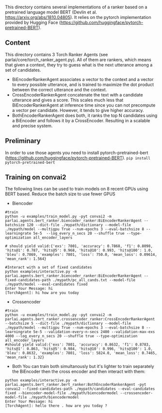 This directory contains several implementations of a ranker based on a pretrained language model BERT (Devlin et al. https://arxiv.org/abs/1810.04805). It relies on the pytorch implementation provided by Hugging Face (https://github.com/huggingface/pytorch-pretrained-BERT).

## Content

This directory contains 3 Torch Ranker Agents (see parlai/core/torch_ranker_agent.py). All of them are rankers, which means that given a context, they try to guess what is the next utterance among a set of candidates.
- BiEncoderRankerAgent associates a vector to the context and a vector to every possible utterance, and is trained to maximize the dot product between the correct utterance and the context.
- CrossEncoderRankerAgent concatenate the text with a candidate utterance and gives a score. This scales much less that BiEncoderRankerAgent at inference time since you can not precompute a vector per candidate. However, it tends to give higher accuracy.
- BothEncoderRankerAgent does both, it ranks the top N candidates using a BiEncoder and follows it by a CrossEncoder. Resulting in a scalable and precise system.

## Preliminary
In order to use those agents you need to install pytorch-pretrained-bert (https://github.com/huggingface/pytorch-pretrained-BERT).
```pip install pytorch-pretrained-bert```

## Training on convai2
The following lines can be used to train models on 8 recent GPUs using BERT based. Reduce the batch size to use fewer GPUS

* Biencoder
```
#train
python -u examples/train_model.py -pyt convai2 -m parlai.agents.bert_ranker.biencoder_ranker:BiEncoderRankerAgent --batchsize 120 --dict-file ./mypath/dictionary --model-file ./mypath/model --multigpu True --num-epochs 3 --eval-batchsize 8 --learningrate 5e-5  --log_every_n_secs 20 --shuffle true --type-optimization all_encoder_layers

# should yield valid:{'exs': 7801, 'accuracy': 0.7868, 'f1': 0.8098, 'hits@1': 0.787, 'hits@5': 0.968, 'hits@10': 0.993, 'hits@100': 1.0, 'bleu': 0.7869, 'examples': 7801, 'loss': 750.0, 'mean_loss': 0.09614, 'mean_rank': 1.564}

#Interact with a set of fixed candidates
python examples/interactive.py -m parlai.agents.bert_ranker.biencoder_ranker:BiEncoderRankerAgent --fixed-candidates-path ./mypath/pc_all_cands.txt --model-file ./mypath/model --eval-candidates fixed
Enter Your Message: hi
[TorchAgent]: hi how are you today
```

* Crossencoder
```
#train
python -u examples/train_model.py -pyt convai2 -m parlai.agents.bert_ranker.crossencoder_ranker:CrossEncoderRankerAgent --batchsize 5 --dict-file ./mypath/dictionary --model-file ./mypath/model --multigpu True --num-epochs 3 --eval-batchsize 8 --learningrate 5e-5 --validation-every-n-secs 2400 --validation-max-exs 4000 --log_every_n_secs 20 --shuffle true --type-optimization all_encoder_layers
#should yield valid:{'exs': 7801, 'accuracy': 0.8632, 'f1': 0.8783, 'hits@1': 0.863, 'hits@5': 0.984, 'hits@10': 0.996, 'hits@100': 1.0, 'bleu': 0.8632, 'examples': 7801, 'loss': 5824.0, 'mean_loss': 0.7465, 'mean_rank': 1.32}
```

* Both
You can train both simultanously but it's lighter to train separately the BiEncoder then the cross encoder and then interact with them:
```
python examples/interactive.py -m parlai.agents.bert_ranker.bert_ranker:BothEncoderRankerAgent -pyt convai2 --fixed-candidates-path ./mypath/candidates --eval-candidates fixed --biencoder-model-file ./mypath/biencodermodel --crossencoder-model-file ./mypath/biencodermodel
Enter Your Message: hi
[TorchAgent]: hello there . how are you today ?
```
